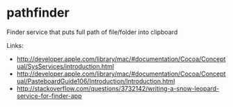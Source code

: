 pathfinder
==========

Finder service that puts full path of file/folder into clipboard



Links:
- http://developer.apple.com/library/mac/#documentation/Cocoa/Conceptual/SysServices/introduction.html
- http://developer.apple.com/library/mac/#documentation/Cocoa/Conceptual/PasteboardGuide106/Introduction/Introduction.html
- http://stackoverflow.com/questions/3732142/writing-a-snow-leopard-service-for-finder-app
